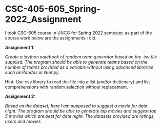 # CSC-405-605_Spring-2022_Assignment

I took CSC-605 course in UNCG for Spring 2022 semester, as part of the course work below are the assignments I did.

**Assignment 1:** 

*Create a ipython notebook of random team generator based on the .tsv file supplied. 
The program should be able to generate teams based on the number of teams provided as a variable without using advanced libraries such as Pandas or Numpy.*

Hint: Use csv library to read the file into a list (and/or dictionary) and list comprehensions with random selection without replacement.

**Assignment 2:** 

*Based on the dataset, here I am supposed to suggest a movie for date night. 
The program should be able to generate top movies and suggest top 5 movies which are best for date night.
The datasets provided are ratings, users and movies*
